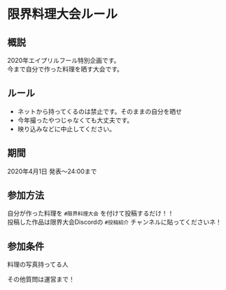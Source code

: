 # 限界料理大会ルール

## 概説

2020年エイプリルフール特別企画です。        
今まで自分で作った料理を晒す大会です。

## ルール

- ネットから持ってくるのは禁止です。そのままの自分を晒せ
- 今年撮ったやつじゃなくても大丈夫です。
- 映り込みなどに中止してください。

## 期間

2020年4月1日 発表～24:00まで

## 参加方法

自分が作った料理を `#限界料理大会` を付けて投稿するだけ！！        
投稿した作品は限界大会Discordの `#投稿紹介` チャンネルに貼ってくださいネ！

## 参加条件

料理の写真持ってる人

その他質問は運営まで！
